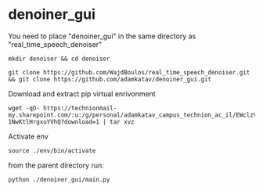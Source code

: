 # denoiner_gui
You need to place "denoiner_gui" in the same directory as "real_time_speech_denoiser"
````
mkdir denoiser && cd denoiser
````
````
git clone https://github.com/WajdBoulos/real_time_speech_denoiser.git && git clone https://github.com/adamkatav/denoiner_gui.git
````
Download and extract pip virtual enrivonment
````
wget -qO- https://technionmail-my.sharepoint.com/:u:/g/personal/adamkatav_campus_technion_ac_il/EWclzVkdRyJIhjE9cNEMBEABqQwrO2-1NwKtlHrgxuYVhQ?download=1 | tar xvz
````
Activate env
````
source ./env/bin/activate
````
from the parent directory run:
````
python ./denoiner_gui/main.py
````
